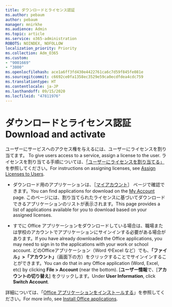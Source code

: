 ```yaml
---
title: ダウンロードとライセンス認証
ms.author: pebaum
author: pebaum
manager: mnirkhe
ms.audience: Admin
ms.topic: article
ms.service: o365-administration
ROBOTS: NOINDEX, NOFOLLOW
localization_priority: Priority
ms.collection: Adm_O365
ms.custom:
- "9001669"
- "3800"
ms.openlocfilehash: ace1a6ff3fd430e4422761ca6c7d59f845fe081e
ms.sourcegitcommit: c6692ce0fa1358ec3529e59ca0ecdfdea4cdc759
ms.translationtype: HT
ms.contentlocale: ja-JP
ms.lasthandoff: 09/15/2020
ms.locfileid: "47811976"
---
```

# <a name="download-and-activate"></a><span data-ttu-id="e1cb2-102">ダウンロードとライセンス認証</span><span class="sxs-lookup"><span data-stu-id="e1cb2-102">Download and activate</span></span>

<span data-ttu-id="e1cb2-103">ユーザーにサービスへのアクセス権を与えるには、ユーザーにライセンスを割り当てます。
</span><span class="sxs-lookup"><span data-stu-id="e1cb2-103">To give users access to a service, assign a license to the user.</span></span> <span data-ttu-id="e1cb2-104">ライセンスを割り当てる手順については、[「ユーザーにライセンスを割り当てる」](https://docs.microsoft.com/microsoft-365/admin/manage/assign-licenses-to-users)を参照してください。</span><span class="sxs-lookup"><span data-stu-id="e1cb2-104">For instructions on assigning licenses, see [Assign Licenses to Users](https://docs.microsoft.com/microsoft-365/admin/manage/assign-licenses-to-users).</span></span>

- <span data-ttu-id="e1cb2-105">ダウンロード用のアプリケーションは、［[マイアカウント](https://portal.office.com/account/#installs)］ ページで確認できます。</span><span class="sxs-lookup"><span data-stu-id="e1cb2-105">You can find applications for download on the [My Account](https://portal.office.com/account/#installs) page.</span></span> <span data-ttu-id="e1cb2-106">このページには、割り当てられたライセンスに基づいてダウンロードできるアプリケーションのリストが表示されます。</span><span class="sxs-lookup"><span data-stu-id="e1cb2-106">This page provides a list of applications available for you to download based on your assigned licenses.</span></span> 

- <span data-ttu-id="e1cb2-107">すでに Office アプリケーションをダウンロードしている場合は、職場または学校のアカウントでアプリケーションにサインインする必要がある場合があります。</span><span class="sxs-lookup"><span data-stu-id="e1cb2-107">If you have already downloaded the Office applications, you may need to sign in to the applications with your work or school account.</span></span> <span data-ttu-id="e1cb2-108">どのOfficeアプリケーション（Word やExcel など）でも、**「ファイル」>「アカウント」**（画面下の方）をクリックすることでサインインすることができます。</span><span class="sxs-lookup"><span data-stu-id="e1cb2-108">You can do that in any Office application (Word, Excel, etc) by clicking **File > Account** (near the bottom).</span></span> <span data-ttu-id="e1cb2-109">[**ユーザー情報**で、[**アカウントの切り替え**] をクリックします。</span><span class="sxs-lookup"><span data-stu-id="e1cb2-109">Under **User Information**, click **Switch Account**.</span></span>

<span data-ttu-id="e1cb2-110">詳細については、「[Office アプリケーションをインストールする](https://docs.microsoft.com/microsoft-365/admin/setup/install-applications)」を参照してください。</span><span class="sxs-lookup"><span data-stu-id="e1cb2-110">For more info, see [Install Office applications](https://docs.microsoft.com/microsoft-365/admin/setup/install-applications).</span></span>
